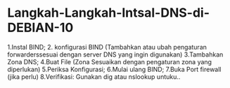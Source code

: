 # Langkah-Langkah-Intsal-DNS-di-DEBIAN-10
1.Instal BIND; 2. konfigurasi BIND (Tambahkan atau ubah pengaturan forwarderssesuai dengan server DNS yang ingin digunakan) 3.Tambahkan Zona DNS; 4.Buat File (Zona Sesuaikan dengan pengaturan zona yang diperlukan) 5.Periksa Konfigurasi; 6.Mulai ulang BIND; 7.Buka Port firewall (jika perlu) 8.Verifikasi: Gunakan dig atau nslookup untuku.. 
